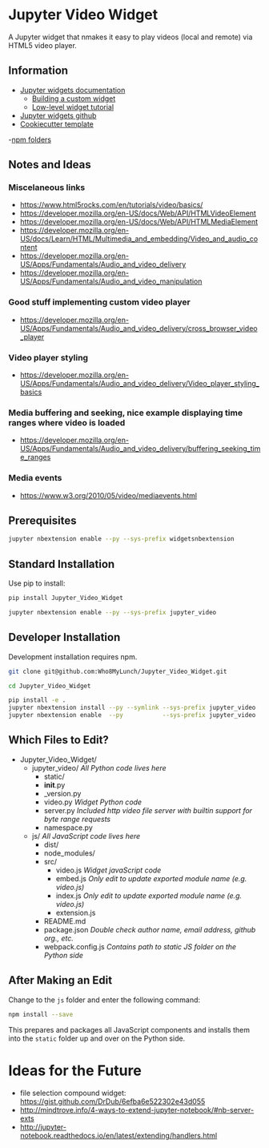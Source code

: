 # Jupyter Video Widget

A Jupyter widget that nmakes it easy to play videos (local and remote) via HTML5 video player.

## Information

- [Jupyter widgets documentation](https://ipywidgets.readthedocs.io/en/latest/)
    - [Building a custom widget](https://ipywidgets.readthedocs.io/en/latest/examples/Widget%20Custom.html)
    - [Low-level widget tutorial](https://ipywidgets.readthedocs.io/en/latest/examples/Widget%20Low%20Level.html)
- [Jupyter widgets github](https://github.com/ipython/ipywidgets)
- [Cookiecutter template](https://github.com/jupyter-widgets/widget-cookiecutter)

-[npm folders](https://docs.npmjs.com/files/folders)


## Notes and Ideas

### Miscelaneous links

- https://www.html5rocks.com/en/tutorials/video/basics/
- https://developer.mozilla.org/en-US/docs/Web/API/HTMLVideoElement
- https://developer.mozilla.org/en-US/docs/Web/API/HTMLMediaElement
- https://developer.mozilla.org/en-US/docs/Learn/HTML/Multimedia_and_embedding/Video_and_audio_content
- https://developer.mozilla.org/en-US/Apps/Fundamentals/Audio_and_video_delivery
- https://developer.mozilla.org/en-US/Apps/Fundamentals/Audio_and_video_manipulation

### Good stuff implementing custom video player
- https://developer.mozilla.org/en-US/Apps/Fundamentals/Audio_and_video_delivery/cross_browser_video_player

### Video player styling
- https://developer.mozilla.org/en-US/Apps/Fundamentals/Audio_and_video_delivery/Video_player_styling_basics

### Media buffering and seeking, nice example displaying time ranges where video is loaded
- https://developer.mozilla.org/en-US/Apps/Fundamentals/Audio_and_video_delivery/buffering_seeking_time_ranges

### Media events
- https://www.w3.org/2010/05/video/mediaevents.html



## Prerequisites

```bash
jupyter nbextension enable --py --sys-prefix widgetsnbextension
```

## Standard Installation

Use pip to install:

```bash
pip install Jupyter_Video_Widget

jupyter nbextension enable --py --sys-prefix jupyter_video
```

## Developer Installation

Development installation requires npm.

```bash
git clone git@github.com:Who8MyLunch/Jupyter_Video_Widget.git

cd Jupyter_Video_Widget

pip install -e .
jupyter nbextension install --py --symlink --sys-prefix jupyter_video
jupyter nbextension enable  --py           --sys-prefix jupyter_video
```

## Which Files to Edit?

- Jupyter_Video_Widget/
    - jupyter_video/            *All Python code lives here*
        - static/
        - __init__.py
        - _version.py
        - video.py              *Widget Python code*
        - server.py             *Included http video file server with builtin support for byte range requests*
        - namespace.py
    - js/                       *All JavaScript code lives here*
        - dist/
        - node_modules/
        - src/
            - video.js          *Widget javaScript code*
            - embed.js          *Only edit to update exported module name (e.g. video.js)*
            - index.js          *Only edit to update exported module name (e.g. video.js)*
            - extension.js
        - README.md
        - package.json          *Double check author name, email address, github org., etc.*
        - webpack.config.js     *Contains path to static JS folder on the Python side*

## After Making an Edit

Change to the `js` folder and enter the following command:

```bash
npm install --save
```

This prepares and packages all JavaScript components and installs them into the `static` folder up
and over on the Python side. 

# Ideas for the Future

- file selection compound widget: https://gist.github.com/DrDub/6efba6e522302e43d055
- http://mindtrove.info/4-ways-to-extend-jupyter-notebook/#nb-server-exts
- http://jupyter-notebook.readthedocs.io/en/latest/extending/handlers.html

